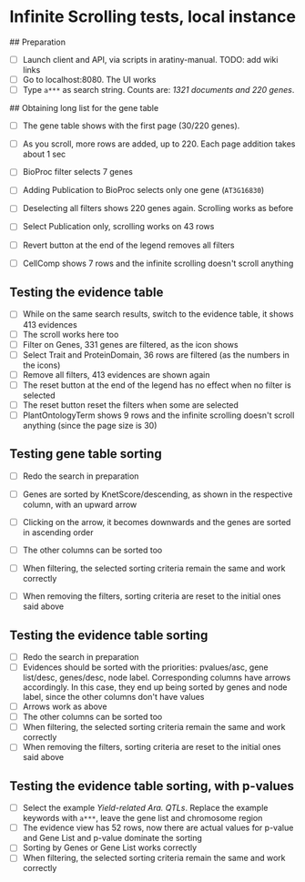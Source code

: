 # Infinite Scrolling tests, local instance

## Preparation
* [ ] Launch client and API, via scripts in aratiny-manual. TODO: add wiki links
* [ ] Go to localhost:8080. The UI works
* [ ] Type `a***` as search string. Counts are: *1321 documents and 220 genes*.

## Obtaining long list for the gene table
* [ ] The gene table shows with the first page (30/220 genes).
* [ ] As you scroll, more rows are added, up to 220. Each page addition takes about 1 sec
* [ ] BioProc filter selects 7 genes
* [ ] Adding Publication to BioProc selects only one gene (`AT3G16830`)
* [ ] Deselecting all filters shows 220 genes again. Scrolling works as before
* [ ] Select Publication only, scrolling works on 43 rows
* [ ] Revert button at the end of the legend removes all filters
* [ ] CellComp shows 7 rows and the infinite scrolling doesn't scroll anything


## Testing the evidence table
* [ ] While on the same search results, switch to the evidence table, it shows 413 evidences
* [ ] The scroll works here too
* [ ] Filter on Genes, 331 genes are filtered, as the icon shows
* [ ] Select Trait and ProteinDomain, 36 rows are filtered (as the numbers in the icons)
* [ ] Remove all filters, 413 evidences are shown again
* [ ] The reset button at the end of the legend has no effect when no filter is selected
* [ ] The reset button reset the filters when some are selected
* [ ] PlantOntologyTerm shows 9 rows and the infinite scrolling doesn't scroll anything (since
      the page size is 30)

## Testing gene table sorting
* [ ] Redo the search in preparation
* [ ] Genes are sorted by KnetScore/descending, as shown in the respective column, 
      with an upward arrow
* [ ] Clicking on the arrow, it becomes downwards and the genes are sorted in ascending order
* [ ] The other columns can be sorted too
* [ ] When filtering, the selected sorting criteria remain the same and work correctly
* [ ] When removing the filters, sorting criteria are reset to the initial ones said above


## Testing the evidence table sorting
* [ ] Redo the search in preparation
* [ ] Evidences should be sorted with the priorities: pvalues/asc, gene list/desc, genes/desc, node 
      label. Corresponding columns have arrows accordingly. In this case, they end up being sorted by
      genes and node label, since the other columns don't have values
* [ ] Arrows work as above
* [ ] The other columns can be sorted too
* [ ] When filtering, the selected sorting criteria remain the same and work correctly
* [ ] When removing the filters, sorting criteria are reset to the initial ones said above

## Testing the evidence table sorting, with p-values
* [ ] Select the example *Yield-related Ara. QTLs*. Replace the example keywords with `a***`, leave
      the gene list and chromosome region
* [ ] The evidence view has 52 rows, now there are actual values for p-value and Gene List and p-value
      dominate the sorting
* [ ] Sorting by Genes or Gene List works correctly
* [ ] When filtering, the selected sorting criteria remain the same and work correctly
